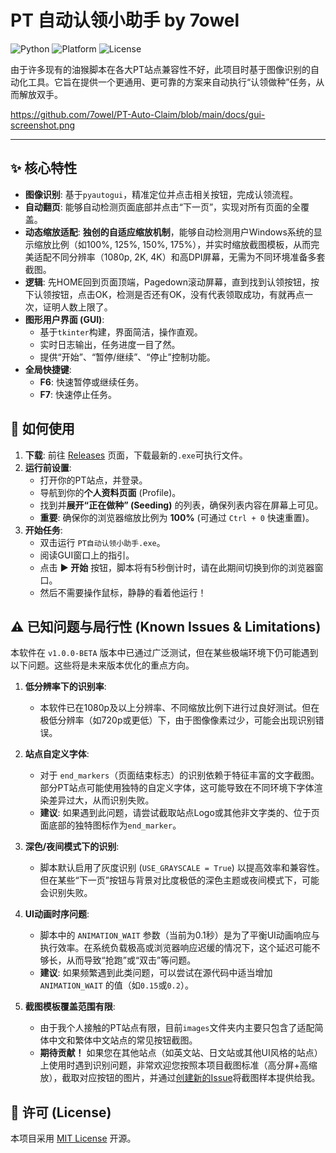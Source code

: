 # PT 自动认领小助手 by 7owel

![Python](https://img.shields.io/badge/Python-3.7+-blue.svg)
![Platform](https://img.shields.io/badge/Platform-Windows-lightgrey.svg)
![License](https://img.shields.io/badge/License-MIT-green.svg)

由于许多现有的油猴脚本在各大PT站点兼容性不好，此项目时基于图像识别的自动化工具。它旨在提供一个更通用、更可靠的方案来自动执行“认领做种”任务，从而解放双手。

https://github.com/7owel/PT-Auto-Claim/blob/main/docs/gui-screenshot.png

---

## ✨ 核心特性

- **图像识别**: 基于`pyautogui`，精准定位并点击相关按钮，完成认领流程。
- **自动翻页**: 能够自动检测页面底部并点击“下一页”，实现对所有页面的全覆盖。
- **动态缩放适配**: **独创的自适应缩放机制**，能够自动检测用户Windows系统的显示缩放比例（如100%, 125%, 150%, 175%），并实时缩放截图模板，从而完美适配不同分辨率（1080p, 2K, 4K）和高DPI屏幕，无需为不同环境准备多套截图。
- **逻辑**: 先HOME回到页面顶端，Pagedown滚动屏幕，直到找到认领按钮，按下认领按钮，点击OK，检测是否还有OK，没有代表领取成功，有就再点一次，证明人数上限了。
- **图形用户界面 (GUI)**:
    - 基于`tkinter`构建，界面简洁，操作直观。
    - 实时日志输出，任务进度一目了然。
    - 提供“开始”、“暂停/继续”、“停止”控制功能。
- **全局快捷键**:
    - **F6**: 快速暂停或继续任务。
    - **F7**: 快速停止任务。

## 🚀 如何使用

1.  **下载**: 前往 [Releases](https://github.com/7owel/PT-Auto-Claim/releases) 页面，下载最新的`.exe`可执行文件。
2.  **运行前设置**:
    - 打开你的PT站点，并登录。
    - 导航到你的**个人资料页面** (Profile)。
    - 找到并**展开“正在做种” (Seeding)** 的列表，确保列表内容在屏幕上可见。
    - **重要**: 确保你的浏览器缩放比例为 **100%** (可通过 `Ctrl + 0` 快速重置)。
3.  **开始任务**:
    - 双击运行 `PT自动认领小助手.exe`。
    - 阅读GUI窗口上的指引。
    - 点击 **▶ 开始** 按钮，脚本将有5秒倒计时，请在此期间切换到你的浏览器窗口。
    - 然后不需要操作鼠标，静静的看着他运行！

## ⚠️ 已知问题与局行性 (Known Issues & Limitations)

本软件在 `v1.0.0-BETA` 版本中已通过广泛测试，但在某些极端环境下仍可能遇到以下问题。这些将是未来版本优化的重点方向。

1.  **低分辨率下的识别率**:
    - 本软件已在1080p及以上分辨率、不同缩放比例下进行过良好测试。但在极低分辨率（如720p或更低）下，由于图像像素过少，可能会出现识别错误。

2.  **站点自定义字体**:
    - 对于 `end_markers`（页面结束标志）的识别依赖于特征丰富的文字截图。部分PT站点可能使用独特的自定义字体，这可能导致在不同环境下字体渲染差异过大，从而识别失败。
    - **建议**: 如果遇到此问题，请尝试截取站点Logo或其他非文字类的、位于页面底部的独特图标作为`end_marker`。

3.  **深色/夜间模式下的识别**:
    - 脚本默认启用了灰度识别 (`USE_GRAYSCALE = True`) 以提高效率和兼容性。但在某些“下一页”按钮与背景对比度极低的深色主题或夜间模式下，可能会识别失败。

4.  **UI动画时序问题**:
    - 脚本中的 `ANIMATION_WAIT` 参数（当前为0.1秒）是为了平衡UI动画响应与执行效率。在系统负载极高或浏览器响应迟缓的情况下，这个延迟可能不够长，从而导致“抢跑”或“双击”等问题。
    - **建议**: 如果频繁遇到此类问题，可以尝试在源代码中适当增加 `ANIMATION_WAIT` 的值（如`0.15`或`0.2`）。

5.  **截图模板覆盖范围有限**:
    - 由于我个人接触的PT站点有限，目前`images`文件夹内主要只包含了适配简体中文和繁体中文站点的常见按钮截图。
    - **期待贡献！** 如果您在其他站点（如英文站、日文站或其他UI风格的站点）上使用时遇到识别问题，非常欢迎您按照本项目截图标准（高分屏+高缩放），截取对应按钮的图片，并通过[创建新的Issue](https://github.com/7owel/PT-Auto-Claim/issues)将截图样本提供给我。

## 📄 许可 (License)

本项目采用 [MIT License](LICENSE) 开源。
